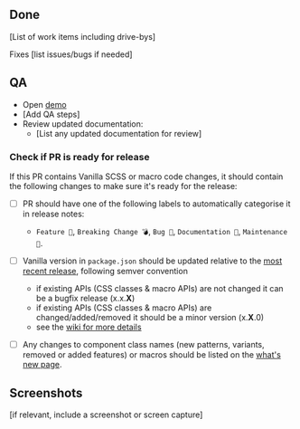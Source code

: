 ## Done

[List of work items including drive-bys]

Fixes [list issues/bugs if needed]

## QA

- Open [demo](insert-demo-url)
- [Add QA steps]
- Review updated documentation:
  - [List any updated documentation for review]

### Check if PR is ready for release

If this PR contains Vanilla SCSS or macro code changes, it should contain the following changes to make sure it's ready for the release:

- [ ] PR should have one of the following labels to automatically categorise it in release notes:
  - `Feature 🎁`, `Breaking Change 💣`, `Bug 🐛`, `Documentation 📝`, `Maintenance 🔨`.
- [ ] Vanilla version in `package.json` should be updated relative to the [most recent release](https://github.com/canonical/vanilla-framework/releases/latest), following semver convention
  - if existing APIs (CSS classes & macro APIs) are not changed it can be a bugfix release (x.x.**X**)
  - if existing APIs (CSS classes & macro APIs) are changed/added/removed it should be a minor version (x.**X**.0)
  - see the [wiki for more details](https://github.com/canonical/vanilla-framework/wiki/Release-process#pre-release-tasks)
- [ ] Any changes to component class names (new patterns, variants, removed or added features) or macros should be listed on the [what's new page](https://github.com/canonical/vanilla-framework/blob/main/releases.yml).


## Screenshots

[if relevant, include a screenshot or screen capture]
